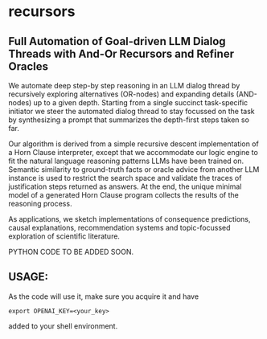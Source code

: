 # recursors
## Full Automation of Goal-driven LLM Dialog Threads with And-Or Recursors and Refiner Oracles


We automate deep step-by step reasoning in an LLM dialog thread by recursively exploring alternatives (OR-nodes) and expanding details (AND-nodes) up to a given depth. Starting from a single succinct task-specific initiator we steer the automated dialog thread to stay focussed on the task by synthesizing a prompt that summarizes the depth-first steps taken so far. 

Our algorithm is derived from a simple recursive descent implementation
of a Horn Clause interpreter, except that we accommodate our logic engine to fit the natural language reasoning patterns LLMs have been trained on. Semantic similarity to ground-truth facts or oracle advice from another LLM instance is used to restrict the search space and validate the traces of justification steps returned as answers. At the end, the unique minimal model of a generated Horn Clause program collects the results of the reasoning process.

As applications, we sketch implementations of consequence predictions, causal explanations,  recommendation systems and topic-focussed exploration of scientific literature.

PYTHON CODE TO BE ADDED SOON.



## USAGE:

As the code will use it, make sure you acquire it and have 

```
export OPENAI_KEY=<your_key>
```

added to your shell environment.